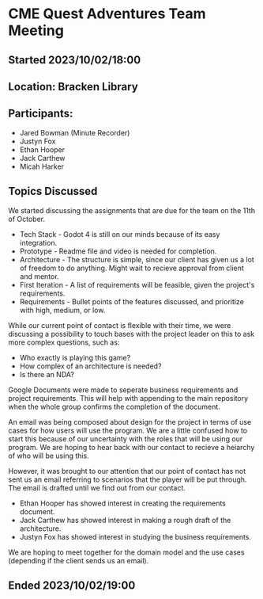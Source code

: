 # CME Quest Adventures Team Meeting

## Started 2023/10/02/18:00

## Location: Bracken Library

## Participants:
- Jared Bowman (Minute Recorder)
- Justyn Fox
- Ethan Hooper
- Jack Carthew
- Micah Harker

## Topics Discussed
We started discussing the assignments that are due for the team on the 11th of October.

* Tech Stack - Godot 4 is still on our minds because of its easy integration.
* Prototype - Readme file and video is needed for completion.
* Architecture - The structure is simple, since our client has given us a lot of freedom to do anything. Might wait to recieve approval from client and mentor.
* First Iteration - A list of requirements will be feasible, given the project's requirements.
* Requirements - Bullet points of the features discussed, and prioritize with high, medium, or low.

While our current point of contact is flexible with their time, we were discussing a possibility to touch bases with the project leader on this to ask more complex questions, such as:
* Who exactly is playing this game?
* How complex of an architecture is needed?
* Is there an NDA?

Google Documents were made to seperate business requirements and project requirements. This will help with appending to the main repository when the whole group confirms the completion of the document.

An email was being composed about design for the project in terms of use cases for how users will use the program. We are a little confused how to start this because of our uncertainty with the roles that will be using our program. We are hoping to hear back with our contact to recieve a heiarchy of who will be using this.

However, it was brought to our attention that our point of contact has not sent us an email referring to scenarios that the player will be put through. The email is drafted until we find out from our contact.

- Ethan Hooper has showed interest in creating the requirements document.
- Jack Carthew has showed interest in making a rough draft of the architecture.
- Justyn Fox has showed interest in studying the business requirements.

We are hoping to meet together for the domain model and the use cases (depending if the client sends us an email).

## Ended 2023/10/02/19:00
